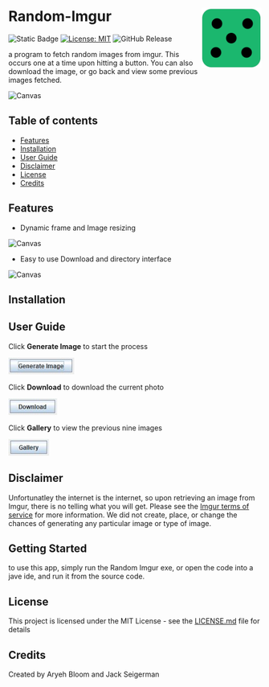 # Random-Imgur <img src="assets/RandomImgurLogo.png" width="120px" alt="Nodify" align="right">

![Static Badge](https://img.shields.io/badge/Java-f89820)
[![License: MIT](https://img.shields.io/badge/License-MIT-yellow.svg)](https://opensource.org/licenses/MIT)
![GitHub Release](https://img.shields.io/github/v/release/jackSeigerman/Random-Imgur)


a program to fetch random images from imgur. This occurs one at a time upon hitting a button. You can also download the image, or go back and view some previous images fetched.

![Canvas](assets/RandomImgur.gif)

## Table of contents
- [Features](#features)
- [Installation](#installation)
- [User Guide](#user-guide)
- [Disclaimer](#disclaimer)
- [License](#license)
- [Credits](#credits)

## Features

- Dynamic frame and Image resizing

![Canvas](assets/Resize.gif)

- Easy to use Download and directory interface

![Canvas](assets/Downloading.gif)

## Installation

## User Guide

Click **Generate Image** to start the process

![Canvas](assets/GenerateImage.JPG)

Click **Download** to download the current photo

![Canvas](assets/Download.JPG)

Click **Gallery** to view the previous nine images

![Canvas](assets/Gallery.JPG)

## Disclaimer
Unfortunatley the internet is the internet, so upon retrieving an image from Imgur, there is no telling what you will get. Please see the [Imgur terms of service](https://imgur.com/tos) for more information. We did not create, place, or change the chances of generating any particular image or type of image.
## Getting Started
to use this app, simply run the Random Imgur exe, or open the code into a jave ide, and run it from the source code. 
## License
This project is licensed under the MIT License - see the [LICENSE.md](LICENSE) file for details
## Credits
Created by Aryeh Bloom and Jack Seigerman
